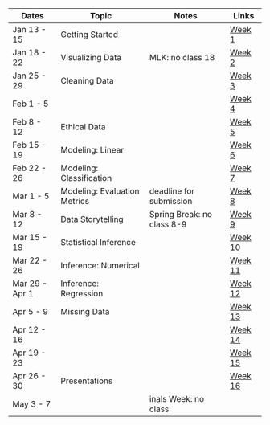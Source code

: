 | Dates | Topic | Notes | Links |
|-----------|------|------|------|
| Jan 13 - 15 | Getting Started | | [Week 1](/week1/) |
| Jan 18 - 22 | Visualizing Data | MLK: no class 18 | [Week 2](/week2/) |
| Jan 25 - 29 | Cleaning Data | | [Week 3](/week3/) |
| Feb 1 - 5 |  | | [Week 4]() |
| Feb 8 - 12 | Ethical Data | | [Week 5]()  |
| Feb 15 - 19 | Modeling: Linear |  |[Week 6]() |
| Feb 22 - 26 | Modeling: Classification |  | [Week 7]() |
| Mar 1 - 5 | Modeling: Evaluation Metrics | deadline for submission | [Week 8]() |
| Mar 8 - 12 | Data Storytelling| Spring Break: no class 8-9 | [Week 9]() |
| Mar 15 - 19 | Statistical Inference |  | [Week 10]() |
| Mar 22 - 26 | Inference: Numerical |  | [Week 11]() |
| Mar 29 - Apr 1 | Inference: Regression |  | [Week 12]() |
| Apr 5 - 9 | Missing Data |  | [Week 13]() |
| Apr 12 - 16 |  |  | [Week 14]() |
| Apr 19 - 23 | |  | [Week 15]() |
| Apr 26 - 30 | Presentations | | [Week 16]() |
| May 3 - 7 |  | inals Week: no class |  |